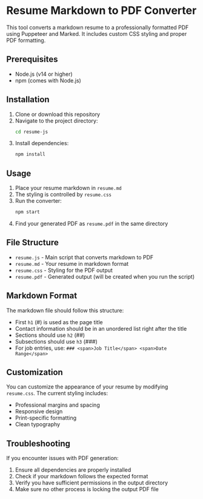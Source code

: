 # Resume Markdown to PDF Converter

This tool converts a markdown resume to a professionally formatted PDF using Puppeteer and Marked. It includes custom CSS styling and proper PDF formatting.

## Prerequisites

- Node.js (v14 or higher)
- npm (comes with Node.js)

## Installation

1. Clone or download this repository
2. Navigate to the project directory:
   ```bash
   cd resume-js
   ```
3. Install dependencies:
   ```bash
   npm install
   ```

## Usage

1. Place your resume markdown in `resume.md`
2. The styling is controlled by `resume.css`
3. Run the converter:
   ```bash
   npm start
   ```
4. Find your generated PDF as `resume.pdf` in the same directory

## File Structure

- `resume.js` - Main script that converts markdown to PDF
- `resume.md` - Your resume in markdown format
- `resume.css` - Styling for the PDF output
- `resume.pdf` - Generated output (will be created when you run the script)

## Markdown Format

The markdown file should follow this structure:

- First `h1` (#) is used as the page title
- Contact information should be in an unordered list right after the title
- Sections should use `h2` (##)
- Subsections should use `h3` (###)
- For job entries, use: `### <span>Job Title</span> <span>Date Range</span>`

## Customization

You can customize the appearance of your resume by modifying `resume.css`. The current styling includes:

- Professional margins and spacing
- Responsive design
- Print-specific formatting
- Clean typography

## Troubleshooting

If you encounter issues with PDF generation:

1. Ensure all dependencies are properly installed
2. Check if your markdown follows the expected format
3. Verify you have sufficient permissions in the output directory
4. Make sure no other process is locking the output PDF file 
